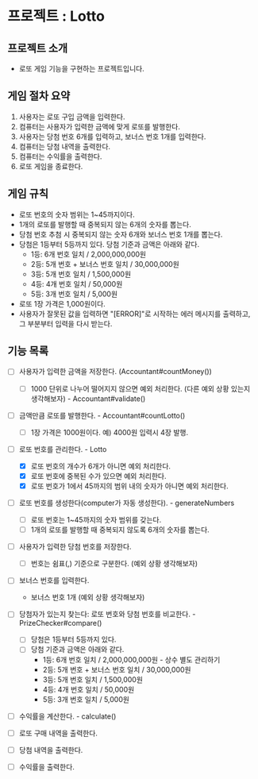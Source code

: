 # 프로젝트 : Lotto

## 프로젝트 소개
- 로또 게임 기능을 구현하는 프로젝트입니다.

## 게임 절차 요약
1. 사용자는 로또 구입 금액을 입력한다.
2. 컴퓨터는 사용자가 입력한 금액에 맞게 로또를 발행한다.
3. 사용자는 당첨 번호 6개를 입력하고, 보너스 번호 1개를 입력한다.
5. 컴퓨터는 당첨 내역을 출력한다.
6. 컴퓨터는 수익률을 출력한다.
7. 로또 게임을 종료한다.

## 게임 규칙
- 로또 번호의 숫자 범위는 1~45까지이다.
- 1개의 로또를 발행할 때 중복되지 않는 6개의 숫자를 뽑는다.
- 당첨 번호 추첨 시 중복되지 않는 숫자 6개와 보너스 번호 1개를 뽑는다.
- 당첨은 1등부터 5등까지 있다. 당첨 기준과 금액은 아래와 같다.
  - 1등: 6개 번호 일치 / 2,000,000,000원
  - 2등: 5개 번호 + 보너스 번호 일치 / 30,000,000원
  - 3등: 5개 번호 일치 / 1,500,000원
  - 4등: 4개 번호 일치 / 50,000원
  - 5등: 3개 번호 일치 / 5,000원
- 로또 1장 가격은 1,000원이다.
- 사용자가 잘못된 값을 입력하면 "[ERROR]"로 시작하는 에러 메시지를 출력하고, 그 부분부터 입력을 다시 받는다.

## 기능 목록

- [ ] 사용자가 입력한 금액을 저장한다. (Accountant#countMoney())
  - [ ] 1000 단위로 나누어 떨어지지 않으면 예외 처리한다. (다른 예외 상황 있는지 생각해보자) - Accountant#validate()
- [ ] 금액만큼 로또를 발행한다. - Accountant#countLotto()
  - [ ] 1장 가격은 1000원이다. 예) 4000원 입력시 4장 발행.

- [ ] 로또 번호를 관리한다. - Lotto
  - [x] 로또 번호의 개수가 6개가 아니면 예외 처리한다.
  - [x] 로또 번호에 중복된 수가 있으면 예외 처리한다.
  - [x] 로또 번호가 1에서 45까지의 범위 내의 숫자가 아니면 예외 처리한다.

- [ ] 로또 번호를 생성한다(computer가 자동 생성한다). - generateNumbers
  - [ ] 로또 번호는 1~45까지의 숫자 범위를 갖는다.
  - [ ] 1개의 로또를 발행할 때 중복되지 않도록 6개의 숫자를 뽑는다.

- [ ] 사용자가 입력한 당첨 번호를 저장한다.
  - [ ] 번호는 쉼표(,) 기준으로 구분한다. (예외 상황 생각해보자)
- [ ] 보너스 번호를 입력한다.
  - 보너스 번호 1개 (예외 상황 생각해보자)

- [ ] 당첨자가 있는지 찾는다: 로또 번호와 당첨 번호를 비교한다. - PrizeChecker#compare()
  - [ ] 당첨은 1등부터 5등까지 있다.
  - [ ] 당첨 기준과 금액은 아래와 같다.
    - 1등: 6개 번호 일치 / 2,000,000,000원 - 상수 별도 관리하기
    - 2등: 5개 번호 + 보너스 번호 일치 / 30,000,000원
    - 3등: 5개 번호 일치 / 1,500,000원
    - 4등: 4개 번호 일치 / 50,000원
    - 5등: 3개 번호 일치 / 5,000원
- [ ] 수익률을 계산한다. - calculate()

- [ ] 로또 구매 내역을 출력한다.
- [ ] 당첨 내역을 출력한다.
- [ ] 수익률을 출력한다.